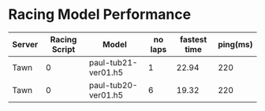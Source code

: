 # Racing Model Performance

| Server | Racing Script  | Model              | no laps | fastest time | ping(ms) |
|--------|----------------|--------------------|---------|--------------|----------|
| Tawn   | 0              |paul-tub21-ver01.h5 | 1       | 22.94        | 220      |
| Tawn   | 0              |paul-tub20-ver01.h5 | 6       | 19.32           | 220      |
